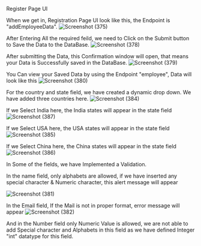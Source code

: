 Register Page UI

When we get in, Registration Page UI look like this, the Endpoint is "addEmployeeData".
![Screenshot (375)](https://user-images.githubusercontent.com/47950367/128652642-d490d46c-dfa9-4cab-98c5-e31897a75ce4.png)


After Entering All the required feild, we need to Click on the Submit button to Save the Data to the DataBase.
![Screenshot (378)](https://user-images.githubusercontent.com/47950367/128643975-de8bd8d4-54c6-4a89-99d5-172b752f924f.png)

After submitting the Data, this Confirmation window will open, that means your Data is Successfully saved in the DataBase.
![Screenshot (379)](https://user-images.githubusercontent.com/47950367/128643978-4931df9d-bfd9-4cc1-a7c6-13a0f101cc86.png)

You Can view your Saved Data by using the Endpoint "employee", Data will look like this
![Screenshot (380)](https://user-images.githubusercontent.com/47950367/128643979-752e9d18-539d-4cad-b1b9-84ced00002eb.png)

For the country and state field, we have created a dynamic drop down.
We have added three countries here.
![Screenshot (384)](https://user-images.githubusercontent.com/47950367/128643954-af90315f-1b19-42fe-acd2-8a404a15d020.png)

If we Select India here, the India states will appear in the state field
![Screenshot (387)](https://user-images.githubusercontent.com/47950367/128643968-518bfbd0-28f6-49f0-b8c4-0c8af6f6349e.png)


If we Select USA here, the USA states will appear in the state field
![Screenshot (385)](https://user-images.githubusercontent.com/47950367/128643959-bcbc3706-5e04-4f0f-8df1-45e3d511b66d.png)

If we Select China here, the China states will appear in the state field
![Screenshot (386)](https://user-images.githubusercontent.com/47950367/128643965-5a8e7422-e733-456e-be58-4ddb43ad6860.png)



In Some of the fields, we have Implemented a Validation.

In the name field, only alphabets are allowed, if we have inserted any special character & Numeric character, this alert message will appear

![Screenshot (381)](https://user-images.githubusercontent.com/47950367/128643944-f522cfbd-6b44-4c5c-94e2-2047f059bbaf.png)

In the Email field, If the Mail is not in proper format, error message will appear
![Screenshot (382)](https://user-images.githubusercontent.com/47950367/128643949-0bf779f5-37dd-4d99-9c84-c4b648ecb51e.png)
 
And in the Number field only Numeric Value is allowed, we are not able to add Special character and Alphabets in this field as we have defined Integer "int" datatype for this field.

